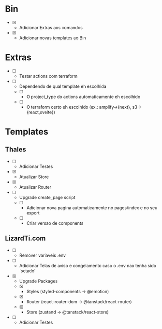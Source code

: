# Bin

- [x] - Adicionar Extras aos comandos
- [x] - Adicionar novas templates ao Bin

# Extras

- [ ] - Testar actions com terraform
- [ ] - Dependendo de qual template eh escolhida
  - [ ] - O project_type do actions automaticamente eh escolhido
  - [ ] - O terraform certo eh escolhido (ex.: amplify->{next}, s3->{react,svelte})

# Templates

## Thales

- [ ] - Adicionar Testes
- [x] - Atualizar Store
- [x] - Atualizar Router
- [ ] - Upgrade create_page script
  - [ ] - Adicionar nova pagina automaticamente no pages/index e no seu export
  - [ ] - Criar versao de components

## LizardTi.com

- [ ] - Remover variaveis .env
- [ ] - Adicionar Telas de aviso e congelamento caso o .env nao tenha sido 'setado'
- [x] - Upgrade Packages
  - [x] - Styles (styled-components -> @emotion)
  - [x] - Router (react-router-dom -> @tanstack/react-router)
  - [x] - Store (zustand -> @tanstack/react-store)
- [ ] - Adicionar Testes
